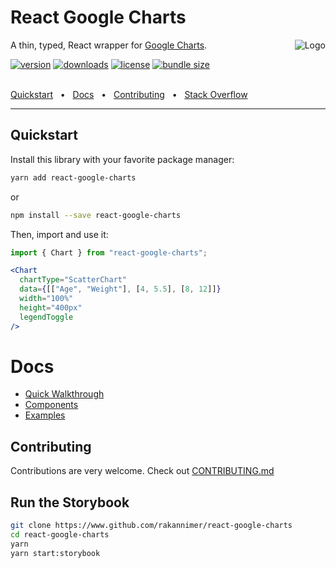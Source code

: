 # React Google Charts

<img align="right" alt="Logo" src="website/static/img/logo.png">

A thin, typed, React wrapper for [Google Charts](https://developers.google.com/chart/interactive/docs/reference).

[![version](https://img.shields.io/npm/v/react-google-charts.svg)](https://www.npmjs.com/package/react-google-charts)
[![downloads](https://img.shields.io/npm/dm/react-google-charts.svg)](https://www.npmjs.com/package/react-google-charts)
[![license](https://shields.io/badge/license-MIT-green)](http://opensource.org/licenses/MIT)
[![bundle size](https://img.shields.io/bundlephobia/minzip/react-google-charts.svg)](https://bundlephobia.com/result?p=react-google-charts)

<br />
<a href="#quickstart">Quickstart</a>
<span>&nbsp;&nbsp;•&nbsp;&nbsp;</span>
<a href="#docs">Docs</a>
<span>&nbsp;&nbsp;•&nbsp;&nbsp;</span>
<a href="#contributing">Contributing</a>
<span>&nbsp;&nbsp;•&nbsp;&nbsp;</span>
<a href="https://stackoverflow.com/questions/tagged/react-google-charts">Stack Overflow</a>
<br />
<hr />

## Quickstart

Install this library with your favorite package manager:

```bash
yarn add react-google-charts
```

or

```bash
npm install --save react-google-charts
```

Then, import and use it:

```jsx
import { Chart } from "react-google-charts";

<Chart
  chartType="ScatterChart"
  data={[["Age", "Weight"], [4, 5.5], [8, 12]]}
  width="100%"
  height="400px"
  legendToggle
/>
```

# Docs

- [Quick Walkthrough](https://react-google-charts.com/docs/quick-walkthrough)
- [Components](https://react-google-charts.com/components)
- [Examples](https://react-google-charts.com/examples)

## Contributing

Contributions are very welcome. Check out [CONTRIBUTING.md](CONTRIBUTING.md)

## Run the Storybook

```bash
git clone https://www.github.com/rakannimer/react-google-charts
cd react-google-charts
yarn
yarn start:storybook
```
